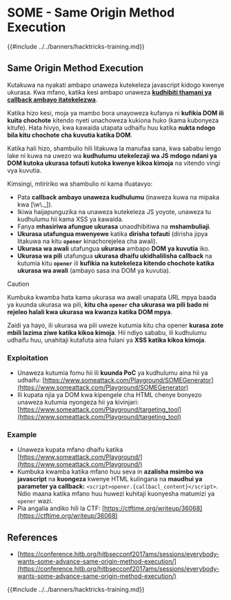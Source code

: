# SOME - Same Origin Method Execution

{{#include ../../banners/hacktricks-training.md}}

## Same Origin Method Execution

Kutakuwa na nyakati ambapo unaweza kutekeleza javascript kidogo kwenye ukurasa. Kwa mfano, katika kesi ambapo unaweza [**kudhibiti thamani ya callback ambayo itatekelezwa**](#javascript-function).

Katika hizo kesi, moja ya mambo bora unayoweza kufanya ni **kufikia DOM ili kuita chochote** kitendo nyeti unachoweza kukiona huko (kama kubonyeza kitufe). Hata hivyo, kwa kawaida utapata udhaifu huu katika **nukta ndogo bila kitu chochote cha kuvutia katika DOM**.

Katika hali hizo, shambulio hili litakuwa la manufaa sana, kwa sababu lengo lake ni kuwa na uwezo wa **kudhulumu utekelezaji wa JS mdogo ndani ya DOM kutoka ukurasa tofauti kutoka kwenye kikoa kimoja** na vitendo vingi vya kuvutia.

Kimsingi, mtiririko wa shambulio ni kama ifuatavyo:

- Pata **callback ambayo unaweza kudhulumu** (inaweza kuwa na mipaka kwa \[\w\\.\_]).
- Ikiwa haijapunguzika na unaweza kutekeleza JS yoyote, unaweza tu kudhulumu hii kama XSS ya kawaida.
- Fanya **mhasiriwa afungue ukurasa** unaodhibitiwa na **mshambuliaji**.
- **Ukurasa utafungua mwenyewe** katika **dirisha tofauti** (dirisha jipya litakuwa na kitu **`opener`** kinachorejelea cha awali).
- **Ukurasa wa awali** utafungua **ukurasa** ambapo **DOM ya kuvutia** iko.
- **Ukurasa wa pili** utafungua **ukurasa dhaifu ukidhalilisha callback** na kutumia kitu **`opener`** ili **kufikia na kutekeleza kitendo chochote katika ukurasa wa awali** (ambayo sasa ina DOM ya kuvutia).

> [!CAUTION]
> Kumbuka kwamba hata kama ukurasa wa awali unapata URL mpya baada ya kuunda ukurasa wa pili, **kitu cha `opener` cha ukurasa wa pili bado ni rejeleo halali kwa ukurasa wa kwanza katika DOM mpya**.
>
> Zaidi ya hayo, ili ukurasa wa pili uweze kutumia kitu cha opener **kurasa zote mbili lazima ziwe katika kikoa kimoja**. Hii ndiyo sababu, ili kudhulumu udhaifu huu, unahitaji kutafuta aina fulani ya **XSS katika kikoa kimoja**.

### Exploitation

- Unaweza kutumia fomu hii ili **kuunda PoC** ya kudhulumu aina hii ya udhaifu: [https://www.someattack.com/Playground/SOMEGenerator](https://www.someattack.com/Playground/SOMEGenerator)
- Ili kupata njia ya DOM kwa kipengele cha HTML chenye bonyezo unaweza kutumia nyongeza hii ya kivinjari: [https://www.someattack.com/Playground/targeting_tool](https://www.someattack.com/Playground/targeting_tool)

### Example

- Unaweza kupata mfano dhaifu katika [https://www.someattack.com/Playground/](https://www.someattack.com/Playground/)
- Kumbuka kwamba katika mfano huu seva in **azalisha msimbo wa javascript** na **kuongeza** kwenye HTML kulingana na **maudhui ya parameter ya callback:** `<script>opener.{callbacl_content}</script>`. Ndio maana katika mfano huu huwezi kuhitaji kuonyesha matumizi ya `opener` wazi.
- Pia angalia andiko hili la CTF: [https://ctftime.org/writeup/36068](https://ctftime.org/writeup/36068)

## References

- [https://conference.hitb.org/hitbsecconf2017ams/sessions/everybody-wants-some-advance-same-origin-method-execution/](https://conference.hitb.org/hitbsecconf2017ams/sessions/everybody-wants-some-advance-same-origin-method-execution/)

{{#include ../../banners/hacktricks-training.md}}
